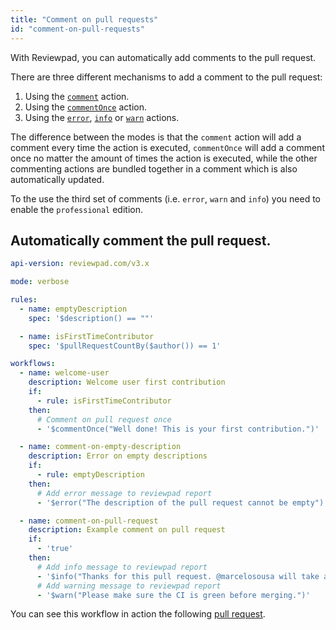 ```yaml
---
title: "Comment on pull requests"
id: "comment-on-pull-requests"
---
```


With Reviewpad, you can automatically add comments to the pull request.

There are three different mechanisms to add a comment to the pull request:

1. Using the [`comment`](/guides/built-ins#comment) action.
2. Using the [`commentOnce`](/guides/built-ins#commentonce) action. 
3. Using the [`error`](/guides/built-ins#error), [`info`](/guides/built-ins#info) or [`warn`](/guides/built-ins#warn) actions.

The difference between the modes is that the `comment` action will add a comment every time the action is executed, `commentOnce` will add a comment once no matter the amount of times the action is executed, while the other commenting actions are bundled together in a comment which is also automatically updated. 

To the use the third set of comments (i.e. `error`, `warn` and `info`) you need to enable the `professional` edition.

## Automatically comment the pull request.

```yaml
api-version: reviewpad.com/v3.x

mode: verbose

rules:
  - name: emptyDescription
    spec: '$description() == ""'

  - name: isFirstTimeContributor
    spec: '$pullRequestCountBy($author()) == 1'

workflows:
  - name: welcome-user
    description: Welcome user first contribution
    if:
      - rule: isFirstTimeContributor
    then:
      # Comment on pull request once
      - '$commentOnce("Well done! This is your first contribution.")'

  - name: comment-on-empty-description
    description: Error on empty descriptions
    if:
      - rule: emptyDescription
    then:
      # Add error message to reviewpad report
      - '$error("The description of the pull request cannot be empty")'

  - name: comment-on-pull-request
    description: Example comment on pull request
    if:
      - 'true'
    then:
      # Add info message to reviewpad report
      - '$info("Thanks for this pull request. @marcelosousa will take a look!")'
      # Add warning message to reviewpad report
      - '$warn("Please make sure the CI is green before merging.")'
```

You can see this workflow in action the following [pull request](https://github.com/reviewpad/action-showcase/pull/17).